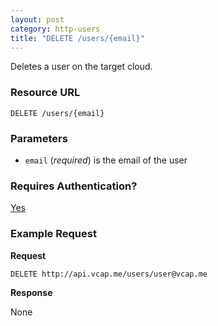 ```yaml
---
layout: post
category: http-users
title: "DELETE /users/{email}"
---
```


Deletes a user on the target cloud.

### Resource URL

`DELETE /users/{email}`

### Parameters

* `email` (*required*) is the email of the user

### Requires Authentication?

[Yes](/http-authentication)

### Example Request

**Request**

`DELETE http://api.vcap.me/users/user@vcap.me`

**Response**

None

